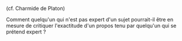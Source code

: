 (cf. Charmide de Platon)

Comment quelqu'un qui n'est pas expert d'un sujet pourrait-il être en mesure de critiquer l'exactitude d'un propos tenu par quelqu'un qui se prétend expert ?
